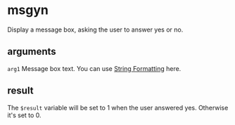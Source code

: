 # msgyn

Display a message box, asking the user to answer yes or no.

## arguments

`arg1` Message box text. You can use [String Formatting](../../introduction/Formatting.rst) here.

## result

The `$result` variable will be set to 1 when the user answered yes. Otherwise it's set to 0.
